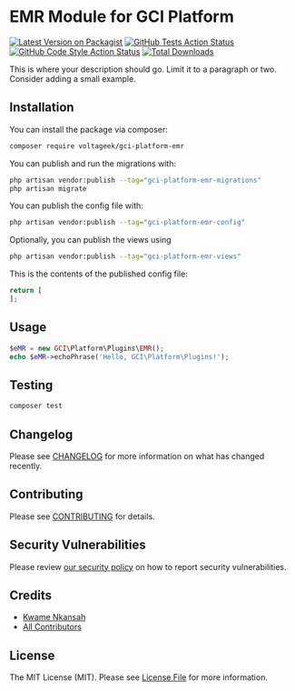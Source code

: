 # EMR Module for GCI Platform

[![Latest Version on Packagist](https://img.shields.io/packagist/v/voltageek/gci-platform-emr.svg?style=flat-square)](https://packagist.org/packages/voltageek/gci-platform-emr)
[![GitHub Tests Action Status](https://img.shields.io/github/actions/workflow/status/voltageek/gci-platform-emr/run-tests.yml?branch=main&label=tests&style=flat-square)](https://github.com/voltageek/gci-platform-emr/actions?query=workflow%3Arun-tests+branch%3Amain)
[![GitHub Code Style Action Status](https://img.shields.io/github/actions/workflow/status/voltageek/gci-platform-emr/fix-php-code-styling.yml?branch=main&label=code%20style&style=flat-square)](https://github.com/voltageek/gci-platform-emr/actions?query=workflow%3A"Fix+PHP+code+styling"+branch%3Amain)
[![Total Downloads](https://img.shields.io/packagist/dt/voltageek/gci-platform-emr.svg?style=flat-square)](https://packagist.org/packages/voltageek/gci-platform-emr)



This is where your description should go. Limit it to a paragraph or two. Consider adding a small example.

## Installation

You can install the package via composer:

```bash
composer require voltageek/gci-platform-emr
```

You can publish and run the migrations with:

```bash
php artisan vendor:publish --tag="gci-platform-emr-migrations"
php artisan migrate
```

You can publish the config file with:

```bash
php artisan vendor:publish --tag="gci-platform-emr-config"
```

Optionally, you can publish the views using

```bash
php artisan vendor:publish --tag="gci-platform-emr-views"
```

This is the contents of the published config file:

```php
return [
];
```

## Usage

```php
$eMR = new GCI\Platform\Plugins\EMR();
echo $eMR->echoPhrase('Hello, GCI\Platform\Plugins!');
```

## Testing

```bash
composer test
```

## Changelog

Please see [CHANGELOG](CHANGELOG.md) for more information on what has changed recently.

## Contributing

Please see [CONTRIBUTING](.github/CONTRIBUTING.md) for details.

## Security Vulnerabilities

Please review [our security policy](../../security/policy) on how to report security vulnerabilities.

## Credits

- [Kwame Nkansah](https://github.com/voltageek)
- [All Contributors](../../contributors)

## License

The MIT License (MIT). Please see [License File](LICENSE.md) for more information.
